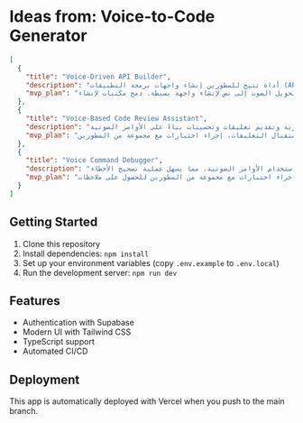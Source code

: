 # Ideas from: Voice-to-Code Generator

```json
[
  {
    "title": "Voice-Driven API Builder",
    "description": "أداة تتيح للمطورين إنشاء واجهات برمجة التطبيقات (APIs) باستخدام الأوامر الصوتية، مما يسهل عملية تطوير التطبيقات.",
    "mvp_plan": "استخدام مكتبة تحويل الصوت إلى نص لإنشاء واجهة بسيطة. دمج مكتبات لإنشاء API وتوليد الكود بناءً على الأوامر الصوتية. اختبار الأداة مع مجموعة صغيرة من المطورين."
  },
  {
    "title": "Voice-Based Code Review Assistant",
    "description": "أداة تستخدم الذكاء الاصطناعي لتحليل الشيفرة المصدرية وتقديم تعليقات وتحسينات بناءً على الأوامر الصوتية.",
    "mvp_plan": "تطوير نموذج أولي بسيط باستخدام مكتبة تحليل الشيفرة ومكتبة تحويل الصوت إلى نص. بناء واجهة تفاعلية تسمح للمستخدمين بإدخال أوامر صوتية واستقبال التعليقات. إجراء اختبارات مع مجموعة من المطورين."
  },
  {
    "title": "Voice Command Debugger",
    "description": "أداة تسمح للمطورين بتصحيح الأخطاء في الشيفرة باستخدام الأوامر الصوتية، مما يسهل عملية تصحيح الأخطاء.",
    "mvp_plan": "إنشاء واجهة مستخدم بسيطة مع دعم للأوامر الصوتية. دمج أدوات تصحيح الأخطاء الموجودة واستخدام الذكاء الاصطناعي لتفسير الأوامر الصوتية. إجراء اختبارات مع مجموعة من المطورين للحصول على ملاحظات."
  }
]
```

## Getting Started

1. Clone this repository
2. Install dependencies: `npm install`
3. Set up your environment variables (copy `.env.example` to `.env.local`)
4. Run the development server: `npm run dev`

## Features

- Authentication with Supabase
- Modern UI with Tailwind CSS
- TypeScript support
- Automated CI/CD

## Deployment

This app is automatically deployed with Vercel when you push to the main branch.